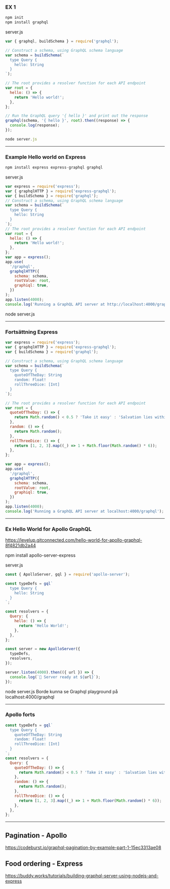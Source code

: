 ### EX 1

```js
npm init
npm install graphql
```

server.js

```js
var { graphql, buildSchema } = require('graphql');

// Construct a schema, using GraphQL schema language
var schema = buildSchema(`
  type Query {
    hello: String
  }
`);

// The root provides a resolver function for each API endpoint
var root = {
  hello: () => {
    return 'Hello world!';
  },
};

// Run the GraphQL query '{ hello }' and print out the response
graphql(schema, '{ hello }', root).then((response) => {
  console.log(response);
});
```

```js
node server.js
```

---

### Example Hello world on Express

```js
npm install express express-graphql graphql
```
server.js

```js
var express = require('express');
var { graphqlHTTP } = require('express-graphql');
var { buildSchema } = require('graphql');
// Construct a schema, using GraphQL schema language
var schema = buildSchema(`
  type Query {
    hello: String
  }
`);
// The root provides a resolver function for each API endpoint
var root = {
  hello: () => {
    return 'Hello world!';
  },
};
var app = express();
app.use(
  '/graphql',
  graphqlHTTP({
    schema: schema,
    rootValue: root,
    graphiql: true,
  })
);
app.listen(4000);
console.log('Running a GraphQL API server at http://localhost:4000/graphql');
```

node server.js

---

### Fortsättning Express

```js
var express = require('express');
var { graphqlHTTP } = require('express-graphql');
var { buildSchema } = require('graphql');

// Construct a schema, using GraphQL schema language
var schema = buildSchema(`
  type Query {
    quoteOfTheDay: String
    random: Float!
    rollThreeDice: [Int]
  }
`);

// The root provides a resolver function for each API endpoint
var root = {
  quoteOfTheDay: () => {
    return Math.random() < 0.5 ? 'Take it easy' : 'Salvation lies within';
  },
  random: () => {
    return Math.random();
  },
  rollThreeDice: () => {
    return [1, 2, 3].map((_) => 1 + Math.floor(Math.random() * 6));
  },
};

var app = express();
app.use(
  '/graphql',
  graphqlHTTP({
    schema: schema,
    rootValue: root,
    graphiql: true,
  })
);
app.listen(4000);
console.log('Running a GraphQL API server at localhost:4000/graphql');
```

---

### Ex Hello World for Apollo GraphQL

https://levelup.gitconnected.com/hello-world-for-apollo-graphql-8f4821db2a44

npm install apollo-server-express

server.js

```js
const { ApolloServer, gql } = require('apollo-server');

const typeDefs = gql`
  type Query {
    hello: String
  }
`;

const resolvers = {
  Query: {
    hello: () => {
      return 'Hello World!';
    },
  },
};

const server = new ApolloServer({
  typeDefs,
  resolvers,
});

server.listen(4000).then(({ url }) => {
  console.log(`🚀 Server ready at ${url}`);
});
```

node server.js
Borde kunna se Graphql playground på localhost:4000/graphql

---

### Apollo forts

```js
const typeDefs = gql`
  type Query {
    quoteOfTheDay: String
    random: Float!
    rollThreeDice: [Int]
  }
`;
const resolvers = {
  Query: {
    quoteOfTheDay: () => {
      return Math.random() < 0.5 ? 'Take it easy' : 'Salvation lies within';
    },
    random: () => {
      return Math.random();
    },
    rollThreeDice: () => {
      return [1, 2, 3].map((_) => 1 + Math.floor(Math.random() * 6));
    },
  },
};
```

---

## Pagination - Apollo

https://codeburst.io/graphql-pagination-by-example-part-1-15ec3313ae08


## Food ordering - Express

https://buddy.works/tutorials/building-graphql-server-using-nodejs-and-express